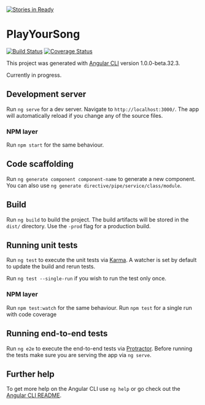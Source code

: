 [![Stories in Ready](https://badge.waffle.io/seedy/PlayYourSong.png?label=ready&title=Ready)](https://waffle.io/seedy/PlayYourSong)
# PlayYourSong
[![Build Status](https://travis-ci.org/seedy/PlayYourSong.svg?branch=master)](https://travis-ci.org/seedy/PlayYourSong)
[![Coverage Status](https://coveralls.io/repos/github/seedy/PlayYourSong/badge.svg?branch=master)](https://coveralls.io/github/seedy/PlayYourSong?branch=master)

This project was generated with [Angular CLI](https://github.com/angular/angular-cli) version 1.0.0-beta.32.3.

Currently in progress.

## Development server

Run `ng serve` for a dev server. Navigate to `http://localhost:3000/`. The app will automatically reload if you change any of the source files.

### NPM layer
Run `npm start` for the same behaviour.

## Code scaffolding

Run `ng generate component component-name` to generate a new component. You can also use `ng generate directive/pipe/service/class/module`.

## Build

Run `ng build` to build the project. The build artifacts will be stored in the `dist/` directory. Use the `-prod` flag for a production build.

## Running unit tests

Run `ng test` to execute the unit tests via [Karma](https://karma-runner.github.io).
A watcher is set by default to update the build and rerun tests.

Run `ng test --single-run` if you wish to run the test only once.

### NPM layer
Run `npm test:watch` for the same behaviour.
Run `npm test` for a single run with code coverage

## Running end-to-end tests

Run `ng e2e` to execute the end-to-end tests via [Protractor](http://www.protractortest.org/).
Before running the tests make sure you are serving the app via `ng serve`.

## Further help

To get more help on the Angular CLI use `ng help` or go check out the [Angular CLI README](https://github.com/angular/angular-cli/blob/master/README.md).
